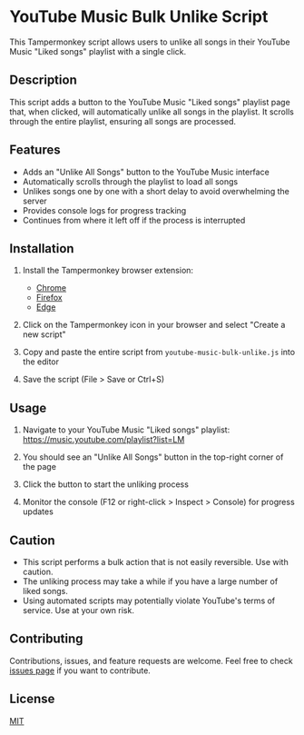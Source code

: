 # YouTube Music Bulk Unlike Script

This Tampermonkey script allows users to unlike all songs in their YouTube Music "Liked songs" playlist with a single click.

## Description

This script adds a button to the YouTube Music "Liked songs" playlist page that, when clicked, will automatically unlike all songs in the playlist. It scrolls through the entire playlist, ensuring all songs are processed.

## Features

- Adds an "Unlike All Songs" button to the YouTube Music interface
- Automatically scrolls through the playlist to load all songs
- Unlikes songs one by one with a short delay to avoid overwhelming the server
- Provides console logs for progress tracking
- Continues from where it left off if the process is interrupted

## Installation

1. Install the Tampermonkey browser extension:
   - [Chrome](https://chrome.google.com/webstore/detail/tampermonkey/dhdgffkkebhmkfjojejmpbldmpobfkfo)
   - [Firefox](https://addons.mozilla.org/en-US/firefox/addon/tampermonkey/)
   - [Edge](https://microsoftedge.microsoft.com/addons/detail/tampermonkey/iikmkjmpaadaobahmlepeloendndfphd)

2. Click on the Tampermonkey icon in your browser and select "Create a new script"

3. Copy and paste the entire script from `youtube-music-bulk-unlike.js` into the editor

4. Save the script (File > Save or Ctrl+S)

## Usage

1. Navigate to your YouTube Music "Liked songs" playlist: https://music.youtube.com/playlist?list=LM

2. You should see an "Unlike All Songs" button in the top-right corner of the page

3. Click the button to start the unliking process

4. Monitor the console (F12 or right-click > Inspect > Console) for progress updates

## Caution

- This script performs a bulk action that is not easily reversible. Use with caution.
- The unliking process may take a while if you have a large number of liked songs.
- Using automated scripts may potentially violate YouTube's terms of service. Use at your own risk.

## Contributing

Contributions, issues, and feature requests are welcome. Feel free to check [issues page](https://github.com/Venuchander/YouTube-Music-Bulk-Unlike-Tool/issues) if you want to contribute.

## License

[MIT](https://github.com/Venuchander/YouTube-Music-Bulk-Unlike-Tool/blob/main/LICENSE)
